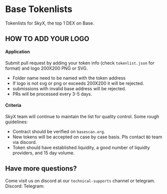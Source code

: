 # Base Tokenlists
Tokenlists for SkyX, the top 1 DEX on Base. 

## HOW TO ADD YOUR LOGO

#### Application
Submit pull request by adding your token info (check `tokenlist.json` for format) and logo 200X200 PNG or SVG. 
- Folder name need to be named with the token address 
- If logo is not svg or png or exceeds 200X200 it will be rejected. 
- submissions with invalid base address will be rejected. 
- PRs will be processed every 3-5 days. 


#### Criteria
SkyX team will continue to maintain the list for quality control. Some rough guidelines:
- Contract should be verified on `basescan.org`.
- New tokens will be accepted on case by case basis. Pls contact `BD` team via discord. 
- Token should have established liquidity, a good number of liquidty providers, and 15 day volume. 


## Have more questions?
Come visit us on discord at our `technical-supports` channel or telegram. 
Discord:
Telegram:
